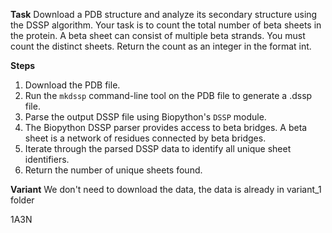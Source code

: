 **Task**
Download a PDB structure and analyze its secondary structure using the DSSP algorithm. Your task is to count the total number of beta sheets in the protein. A beta sheet can consist of multiple beta strands. You must count the distinct sheets. Return the count as an integer in the format <answer>int</answer>.

**Steps**
1) Download the PDB file.
2) Run the `mkdssp` command-line tool on the PDB file to generate a .dssp file.
3) Parse the output DSSP file using Biopython's `DSSP` module.
4) The Biopython DSSP parser provides access to beta bridges. A beta sheet is a network of residues connected by beta bridges.
5) Iterate through the parsed DSSP data to identify all unique sheet identifiers.
6) Return the number of unique sheets found.

**Variant**
We don't need to download the data, the data is already in variant_1 folder

1A3N
